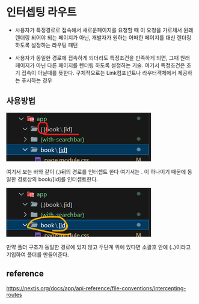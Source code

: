 # 인터셉팅 라우트

- 사용자가 특정경로로 접속해서 새로운페이지를 요청할 때 이 요청을 가로채서 원래 렌더링 되어야 되는 페이지가 아닌, 개발자가 원하는 어떠한 페이지를 대신 렌더링 하도록 설정하는 라우팅 패턴

- 사용자가 동일한 경로에 접속하게 되더라도 특정조건을 만족하게 되면, 그때 원래 페이지가 아닌 다른 페이지를 렌더링 하도록 설정하는 기술. 여기서 특정조건은 초기 접속이 아닐때를 뜻한다. 구체적으로는 Link컴포넌트나 라우터객체에서 제공하는 푸시하는 경우

## 사용방법

![alt text](image.png)

여기서 보는 바와 같이 (.)뒤의 경로를 인터셉트 한다 여기서는 . 이 하나이기 때문에 동일한 경로상의 book/[id]를 인터셉트한다.

![alt text](image-1.png)

만약 폴더 구조가 동일한 경로에 있지 않고 두단계 위에 있다면 소괄호 안에 (..)이라고 기입하여 폴더를 만들어준다.

## reference

https://nextjs.org/docs/app/api-reference/file-conventions/intercepting-routes
